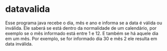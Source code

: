 # datavalida
Esse programa java recebe o dia, mês e ano e informa se a data é válida ou inválida. Ele saberá se está dentro da normalidade de um calendário, por exemplo se o mês informado está entre 1 e 12. E também se há aquele dia em um mês. Por exemplo, se for informado dia 30 e mês 2 ele resulta em data inválida.
